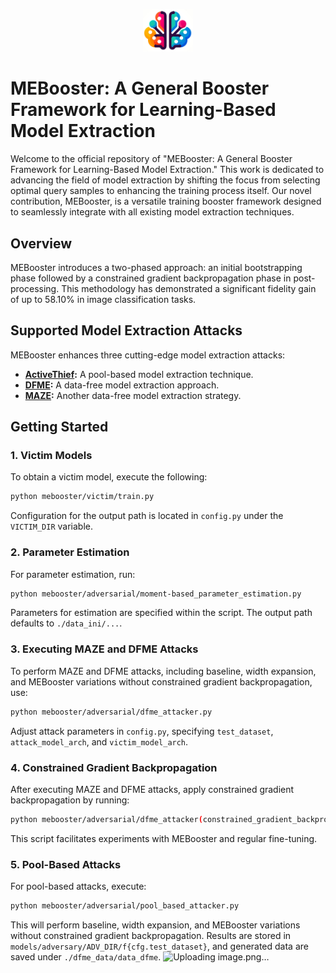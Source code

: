 <p align="center">
  <img src="mebooster.png" width="80" alt="Logo">
</p>

# **MEBooster: A General Booster Framework for Learning-Based Model Extraction**

Welcome to the official repository of "MEBooster: A General Booster Framework for Learning-Based Model Extraction." This work is dedicated to advancing the field of model extraction by shifting the focus from selecting optimal query samples to enhancing the training process itself. Our novel contribution, MEBooster, is a versatile training booster framework designed to seamlessly integrate with all existing model extraction techniques.

## **Overview**

MEBooster introduces a two-phased approach: an initial bootstrapping phase followed by a constrained gradient backpropagation phase in post-processing. This methodology has demonstrated a significant fidelity gain of up to 58.10% in image classification tasks.

## **Supported Model Extraction Attacks**

MEBooster enhances three cutting-edge model extraction attacks:

- **[ActiveThief](https://github.com/gopalaniyengar/activethief):** A pool-based model extraction technique.
- **[DFME](https://github.com/cake-lab/datafree-model-extraction):** A data-free model extraction approach.
- **[MAZE](https://github.com/sanjaykariyappa/MAZE):** Another data-free model extraction strategy.

## **Getting Started**

### 1. Victim Models

To obtain a victim model, execute the following:

```bash
python mebooster/victim/train.py
```

Configuration for the output path is located in `config.py` under the `VICTIM_DIR` variable.

### 2. Parameter Estimation

For parameter estimation, run:

```bash
python mebooster/adversarial/moment-based_parameter_estimation.py
```

Parameters for estimation are specified within the script. The output path defaults to `./data_ini/...`.

### 3. Executing MAZE and DFME Attacks

To perform MAZE and DFME attacks, including baseline, width expansion, and MEBooster variations without constrained gradient backpropagation, use:

```bash
python mebooster/adversarial/dfme_attacker.py
```

Adjust attack parameters in `config.py`, specifying `test_dataset`, `attack_model_arch`, and `victim_model_arch`.

### 4. Constrained Gradient Backpropagation

After executing MAZE and DFME attacks, apply constrained gradient backpropagation by running:

```bash
python mebooster/adversarial/dfme_attacker(constrained_gradient_backpropagation).py
```

This script facilitates experiments with MEBooster and regular fine-tuning.

### 5. Pool-Based Attacks

For pool-based attacks, execute:

```bash
python mebooster/adversarial/pool_based_attacker.py
```

This will perform baseline, width expansion, and MEBooster variations without constrained gradient backpropagation. Results are stored in `models/adversary/ADV_DIR/f{cfg.test_dataset}`, and generated data are saved under `./dfme_data/data_dfme`.
![Uploading image.png…]()

